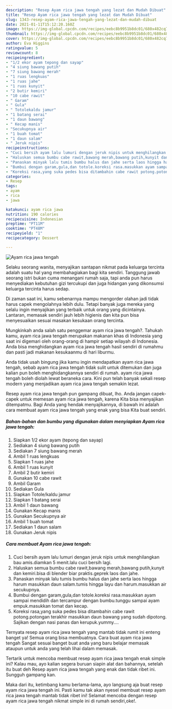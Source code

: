 ```yaml
---
description: "Resep Ayam rica jawa tengah yang lezat dan Mudah Dibuat"
title: "Resep Ayam rica jawa tengah yang lezat dan Mudah Dibuat"
slug: 1343-resep-ayam-rica-jawa-tengah-yang-lezat-dan-mudah-dibuat
date: 2021-01-11T15:12:20.160Z
image: https://img-global.cpcdn.com/recipes/eebc8b9951b8dc01/680x482cq70/ayam-rica-jawa-tengah-foto-resep-utama.jpg
thumbnail: https://img-global.cpcdn.com/recipes/eebc8b9951b8dc01/680x482cq70/ayam-rica-jawa-tengah-foto-resep-utama.jpg
cover: https://img-global.cpcdn.com/recipes/eebc8b9951b8dc01/680x482cq70/ayam-rica-jawa-tengah-foto-resep-utama.jpg
author: Eva Higgins
ratingvalue: 5
reviewcount: 8
recipeingredient:
- "1/2 ekor ayam tepong dan sayap"
- "4 siung bawang putih"
- "7 siung bawang merah"
- "1 ruas lengkuas"
- "1 ruas jahe"
- "1 ruas kunyit"
- "2 butir kemiri"
- "10 cabe rawit"
- " Garam"
- " Gula"
- " Totolekaldu jamur"
- "1 batang serai"
- "1 daun bawang"
- " Kecap manis"
- "Secukupnya air"
- "1 buah tomat"
- "1 daun salam"
- " Jeruk nipis"
recipeinstructions:
- "Cuci bersih ayam lalu lumuri dengan jeruk nipis untuk menghilangkan bau amis.diamkan 5 menit.lalu cuci bersih lagi."
- "Haluskan semua bumbu cabe rawit,bawang merah,bawang putih,kunyit dan kemiri.bisa di blender biar praktis.geprek laos dan jahe."
- "Panaskan minyak lalu tumis bumbu halus dan jahe serta laos hingga harum masukkan daun salam.tumis hingga layu dan harum.masukkan air secukupnya."
- "Bumbui dengan garam,gula,dan totole.koreksi rasa.masukkan ayam sampai mendidih dan tercampur dengan bumbu.tunggu sampai ayam empuk.masukkan tomat dan kecap."
- "Koreksi rasa,yang suka pedes bisa ditambahin cabe rawit potong.potongan terakhir masukkan daun bawang yang sudah dipotong. Sajikan dengan nasi panas dan kerupuk.yummy...."
categories:
- Resep
tags:
- ayam
- rica
- jawa

katakunci: ayam rica jawa 
nutrition: 190 calories
recipecuisine: Indonesian
preptime: "PT11M"
cooktime: "PT48M"
recipeyield: "1"
recipecategory: Dessert

---
```



![Ayam rica jawa tengah](https://img-global.cpcdn.com/recipes/eebc8b9951b8dc01/680x482cq70/ayam-rica-jawa-tengah-foto-resep-utama.jpg)

Selaku seorang wanita, menyajikan santapan nikmat pada keluarga tercinta adalah suatu hal yang membahagiakan bagi kita sendiri. Tanggung jawab seorang istri bukan cuma menangani rumah saja, tapi anda pun harus menyediakan kebutuhan gizi tercukupi dan juga hidangan yang dikonsumsi keluarga tercinta harus sedap.

Di zaman  saat ini, kamu sebenarnya mampu mengorder olahan jadi tidak harus capek mengolahnya lebih dulu. Tetapi banyak juga mereka yang selalu ingin menyajikan yang terbaik untuk orang yang dicintainya. Lantaran, memasak sendiri jauh lebih higienis dan kita pun bisa menyesuaikan sesuai masakan kesukaan orang tercinta. 



Mungkinkah anda salah satu penggemar ayam rica jawa tengah?. Tahukah kamu, ayam rica jawa tengah merupakan makanan khas di Indonesia yang saat ini digemari oleh orang-orang di hampir setiap wilayah di Indonesia. Anda bisa menghidangkan ayam rica jawa tengah hasil sendiri di rumahmu dan pasti jadi makanan kesukaanmu di hari liburmu.

Anda tidak usah bingung jika kamu ingin mendapatkan ayam rica jawa tengah, sebab ayam rica jawa tengah tidak sulit untuk ditemukan dan juga kalian pun boleh menghidangkannya sendiri di rumah. ayam rica jawa tengah boleh diolah lewat beraneka cara. Kini pun telah banyak sekali resep modern yang menjadikan ayam rica jawa tengah semakin lezat.

Resep ayam rica jawa tengah pun gampang dibuat, lho. Anda jangan capek-capek untuk memesan ayam rica jawa tengah, karena Kita bisa menyajikan ditempatmu. Bagi Anda yang hendak menyajikannya, di bawah ini adalah cara membuat ayam rica jawa tengah yang enak yang bisa Kita buat sendiri.

<!--inarticleads1-->

##### Bahan-bahan dan bumbu yang digunakan dalam menyiapkan Ayam rica jawa tengah:

1. Siapkan 1/2 ekor ayam (tepong dan sayap)
1. Sediakan 4 siung bawang putih
1. Sediakan 7 siung bawang merah
1. Ambil 1 ruas lengkuas
1. Siapkan 1 ruas jahe
1. Ambil 1 ruas kunyit
1. Ambil 2 butir kemiri
1. Gunakan 10 cabe rawit
1. Ambil  Garam
1. Sediakan  Gula
1. Siapkan  Totole/kaldu jamur
1. Siapkan 1 batang serai
1. Ambil 1 daun bawang
1. Gunakan  Kecap manis
1. Gunakan Secukupnya air
1. Ambil 1 buah tomat
1. Sediakan 1 daun salam
1. Gunakan  Jeruk nipis




<!--inarticleads2-->

##### Cara membuat Ayam rica jawa tengah:

1. Cuci bersih ayam lalu lumuri dengan jeruk nipis untuk menghilangkan bau amis.diamkan 5 menit.lalu cuci bersih lagi.
1. Haluskan semua bumbu cabe rawit,bawang merah,bawang putih,kunyit dan kemiri.bisa di blender biar praktis.geprek laos dan jahe.
1. Panaskan minyak lalu tumis bumbu halus dan jahe serta laos hingga harum masukkan daun salam.tumis hingga layu dan harum.masukkan air secukupnya.
1. Bumbui dengan garam,gula,dan totole.koreksi rasa.masukkan ayam sampai mendidih dan tercampur dengan bumbu.tunggu sampai ayam empuk.masukkan tomat dan kecap.
1. Koreksi rasa,yang suka pedes bisa ditambahin cabe rawit potong.potongan terakhir masukkan daun bawang yang sudah dipotong. Sajikan dengan nasi panas dan kerupuk.yummy....




Ternyata resep ayam rica jawa tengah yang mantab tidak rumit ini enteng banget ya! Semua orang bisa membuatnya. Cara buat ayam rica jawa tengah Sangat sesuai banget buat anda yang baru belajar memasak ataupun untuk anda yang telah lihai dalam memasak.

Tertarik untuk mencoba membuat resep ayam rica jawa tengah enak simple ini? Kalau mau, ayo kalian segera buruan siapin alat dan bahannya, setelah itu buat deh Resep ayam rica jawa tengah yang enak dan tidak ribet ini. Sungguh gampang kan. 

Maka dari itu, ketimbang kamu berlama-lama, ayo langsung aja buat resep ayam rica jawa tengah ini. Pasti kamu tak akan nyesel membuat resep ayam rica jawa tengah mantab tidak ribet ini! Selamat mencoba dengan resep ayam rica jawa tengah nikmat simple ini di rumah sendiri,oke!.


